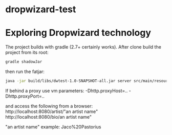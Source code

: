 # dropwizard-test
Exploring Dropwizard technology
===============================

The project builds with gradle (2.7+ certainly works). After clone build the project from its root:
```sh
gradle shadowJar
```

then run the fatjar:
```sh
java -jar build/libs/dwtest-1.0-SNAPSHOT-all.jar server src/main/resources/config.yaml
```
If behind a proxy use vm parameters: -Dhttp.proxyHost=.. -Dhttp.proxyPort=..

and access the following from a browser:<BR>
http://localhost:8080/artist/"an artist name"<BR>
http://localhost:8080/bio/an artist name"
<P>
"an artist name" example: Jaco%20Pastorius
